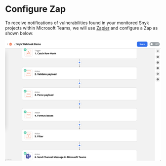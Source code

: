 # Configure Zap

To receive notifications of vulnerabilities found in your monitored Snyk projects within Microsoft Teams, we will use [Zapier](https://zapier.com/) and configure a Zap as shown below:

![](../../../../../.gitbook/assets/zappier-flow.png)

